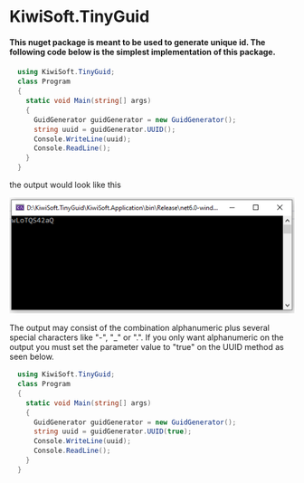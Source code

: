# KiwiSoft.TinyGuid
#### This nuget package is meant to be used to generate unique id. The following code below is the simplest implementation of this package.
```C#
  using KiwiSoft.TinyGuid;
  class Program
  {
    static void Main(string[] args)
    {
      GuidGenerator guidGenerator = new GuidGenerator();
      string uuid = guidGenerator.UUID();
      Console.WriteLine(uuid);
      Console.ReadLine();
    }
  }
```

the output would look like this

![alt text](https://github.com/JOHN-HADIKUSUMO/KiwiSoft.TinyGuid/blob/main/Capture.PNG)

The output may consist of the combination alphanumeric plus several special characters like "-", "_" or ".". If you only want alphanumeric on the output
you must set the parameter value to "true" on the UUID method as seen below.

```C#
  using KiwiSoft.TinyGuid;
  class Program
  {
    static void Main(string[] args)
    {
      GuidGenerator guidGenerator = new GuidGenerator();
      string uuid = guidGenerator.UUID(true);
      Console.WriteLine(uuid);
      Console.ReadLine();
    }
  }
```
